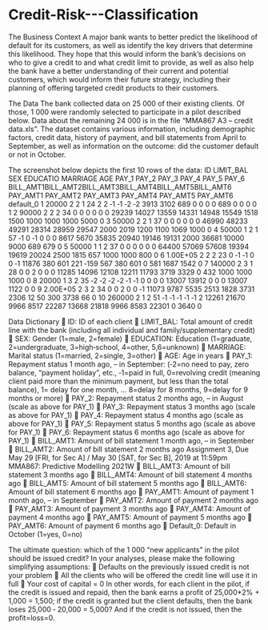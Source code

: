 # Credit-Risk---Classification

The Business Context
A major bank wants to better predict the likelihood of default for its customers, as well as identify the key
drivers that determine this likelihood. They hope that this would inform the bank’s decisions on who to
give a credit to and what credit limit to provide, as well as also help the bank have a better understanding
of their current and potential customers, which would inform their future strategy, including their
planning of offering targeted credit products to their customers.

The Data
The bank collected data on 25 000 of their existing clients. Of those, 1 000 were randomly selected to
participate in a pilot described below. Data about the remaining 24 000 is in the file “MMA867 A3 – credit
data.xls”. The dataset contains various information, including demographic factors, credit data, history of
payment, and bill statements from April to September, as well as information on the outcome: did the
customer default or not in October.

The screenshot below depicts the first 10 rows of the data:
ID LIMIT_BAL SEX EDUCATIO MARRIAGE AGE PAY_1 PAY_2 PAY_3 PAY_4 PAY_5 PAY_6 BILL_AMT1BILL_AMT2BILL_AMT3BILL_AMT4BILL_AMT5BILL_AMT6 PAY_AMT1 PAY_AMT2 PAY_AMT3 PAY_AMT4 PAY_AMT5 PAY_AMT6 default_0
1 20000 2 2 1 24 2 2 ‐1 ‐1 ‐2 ‐2 3913 3102 689 0 0 0 0 689 0 0 0 0 1
2 90000 2 2 2 34 0 0 0 0 0 0 29239 14027 13559 14331 14948 15549 1518 1500 1000 1000 1000 5000 0
3 50000 2 2 1 37 0 0 0 0 0 0 46990 48233 49291 28314 28959 29547 2000 2019 1200 1100 1069 1000 0
4 50000 1 2 1 57 ‐1 0 ‐1 0 0 0 8617 5670 35835 20940 19146 19131 2000 36681 10000 9000 689 679 0
5 50000 1 1 2 37 0 0 0 0 0 0 64400 57069 57608 19394 19619 20024 2500 1815 657 1000 1000 800 0
6 1.00E+05 2 2 2 23 0 ‐1 ‐1 0 0 ‐1 11876 380 601 221 ‐159 567 380 601 0 581 1687 1542 0
7 140000 2 3 1 28 0 0 2 0 0 0 11285 14096 12108 12211 11793 3719 3329 0 432 1000 1000 1000 0
8 20000 1 3 2 35 ‐2 ‐2 ‐2 ‐2 ‐1 ‐1 0 0 0 0 13007 13912 0 0 0 13007 1122 0 0
9 2.00E+05 2 3 2 34 0 0 2 0 0 ‐1 11073 9787 5535 2513 1828 3731 2306 12 50 300 3738 66 0
10 260000 2 1 2 51 ‐1 ‐1 ‐1 ‐1 ‐1 2 12261 21670 9966 8517 22287 13668 21818 9966 8583 22301 0 3640 0

Data Dictionary
 ID: ID of each client
 LIMIT_BAL: Total amount of credit line with the bank (including all individual and
family/supplementary credit)
 SEX: Gender (1=male, 2=female)
 EDUCATION: Education (1=graduate, 2=undergraduate, 3=high‐school, 4=other,
5,6=unknown)
 MARRIAGE: Marital status (1=married, 2=single, 3=other)
 AGE: Age in years
 PAY_1: Repayment status 1 month ago, – in September: (‐2=no need to pay, zero balance,
“payment holiday”, etc., ‐1=paid in full, 0=revolving credit (meaning client paid more than the
minimum payment, but less than the total balance), 1= delay for one month, ... 8=delay for 8
months, 9=delay for 9 months or more)
 PAY_2: Repayment status 2 months ago, – in August (scale as above for PAY_1)
 PAY_3: Repayment status 3 months ago (scale as above for PAY_1)
 PAY_4: Repayment status 4 months ago (scale as above for PAY_1)
 PAY_5: Repayment status 5 months ago (scale as above for PAY_1)
 PAY_6: Repayment status 6 months ago (scale as above for PAY_1)
 BILL_AMT1: Amount of bill statement 1 month ago, – in September
 BILL_AMT2: Amount of bill statement 2 months ago
Assignment 3, Due May 29 [FRI, for Sec A] / May 30 [SAT, for Sec B], 2019 at 11:59pm
MMA867: Predictive Modelling 2021W
 BILL_AMT3: Amount of bill statement 3 months ago
 BILL_AMT4: Amount of bill statement 4 months ago
 BILL_AMT5: Amount of bill statement 5 months ago
 BILL_AMT6: Amount of bill statement 6 months ago
 PAY_AMT1: Amount of payment 1 month ago, – in September
 PAY_AMT2: Amount of payment 2 months ago
 PAY_AMT3: Amount of payment 3 months ago
 PAY_AMT4: Amount of payment 4 months ago
 PAY_AMT5: Amount of payment 5 months ago
 PAY_AMT6: Amount of payment 6 months ago
 Default_0: Default in October (1=yes, 0=no)

The ultimate question: which of the 1 000 “new applicants” in the pilot should be issued credit?
In your analyses, please make the following simplifying assumptions:
 Defaults on the previously issued credit is not your problem
 All the clients who will be offered the credit line will use it in full
 Your cost of capital = 0
In other words, for each client in the pilot, if the credit is issued and repaid, then the bank earns a
profit of 25,000*2% + 1,000 = 1,500; if the credit is granted but the client defaults, then the bank
loses 25,000 ‐ 20,000 = 5,000? And if the credit is not issued, then the profit=loss=0.
